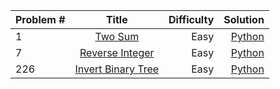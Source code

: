 
| Problem #        | Title           |  Difficulty     |Solution|
| ------------- |:-------------:| -----:|-----:|
| 1    | [Two Sum](https://leetcode.com/problems/two-sum) | Easy |  [Python](./1.py)   |
| 7    | [Reverse Integer](https://leetcode.com/problems/reverse-integer/) | Easy |  [Python](./7.py)   |
| 226   | [Invert Binary Tree](https://leetcode.com/problems/invert-binary-tree/) | Easy |  [Python](./226.py)   |
